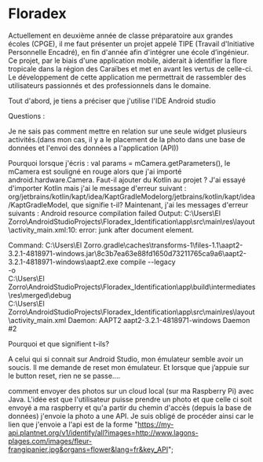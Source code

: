 # Floradex
Actuellement en deuxième année de classe préparatoire aux grandes écoles (CPGE), il me faut présenter un projet appelé  TIPE (Travail d'Initiative Personnelle Encadré), en fin d'année afin d'intégrer une école d’ingénieur.  Ce projet, par le biais d'une application mobile, aiderait à identifier la flore tropicale dans la région des Caraïbes et met en avant les vertus de celle-ci. Le développement de cette application me permettrait  de rassembler des utilisateurs passionnés et des professionnels dans le domaine.

Tout d'abord, je tiens a préciser que j'utilise l'IDE Android studio


Questions :

Je ne sais pas comment mettre en relation sur une seule widget plusieurs activités.(dans mon cas, il y a le placement de la photo dans une base de données et l'envoi des données a l'application (API))

Pourquoi lorsque j'écris : val params = mCamera.getParameters(), le mCamera est souligné en rouge alors que j'ai importé android.hardware.Camera. Faut-il ajouter du Kotlin au projet ?
J'ai essayé d'importer Kotlin mais j'ai le message d'erreur suivant : org/jetbrains/kotlin/kapt/idea/KaptGradleModelorg/jetbrains/kotlin/kapt/idea/KaptGradleModel, que signifie t-il?
Maintenant, j'ai les messages d'erreur suivants : 
Android resource compilation failed
Output:  C:\Users\El Zorro\AndroidStudioProjects\Floradex_Identification\app\src\main\res\layout\activity_main.xml:10: error: junk after document element.

Command: C:\Users\El Zorro\.gradle\caches\transforms-1\files-1.1\aapt2-3.2.1-4818971-windows.jar\8c3b7ea63e88fd1650d73211765ca9a6\aapt2-3.2.1-4818971-windows\aapt2.exe compile --legacy \
        -o \
        C:\Users\El Zorro\AndroidStudioProjects\Floradex_Identification\app\build\intermediates\res\merged\debug \
        C:\Users\El Zorro\AndroidStudioProjects\Floradex_Identification\app\src\main\res\layout\activity_main.xml
Daemon:  AAPT2 aapt2-3.2.1-4818971-windows Daemon #2

Pourquoi et que signifient t-ils?

A celui qui si connait sur Android Studio, mon émulateur semble avoir un soucis. Il me demande de reset mon émulateur. Et lorsque que j’appuie sur le button reset, rien ne se passe....

comment envoyer des photos sur un cloud local (sur ma Raspberry Pi) avec Java. L'idée est que l'utilisateur puisse prendre un photo et que celle ci soit envoyé a ma raspberry et qu'a partir du chemin d'accès (depuis la base de données) j'envoie la photo a une API. Je suis obligé de procéder ainsi car le lien que j'envoie a l'api est de la forme "https://my-api.plantnet.org/v1/identify/all?images=http://www.lagons-plages.com/images/fleur-frangipanier.jpg&organs=flower&lang=fr&key_API";
